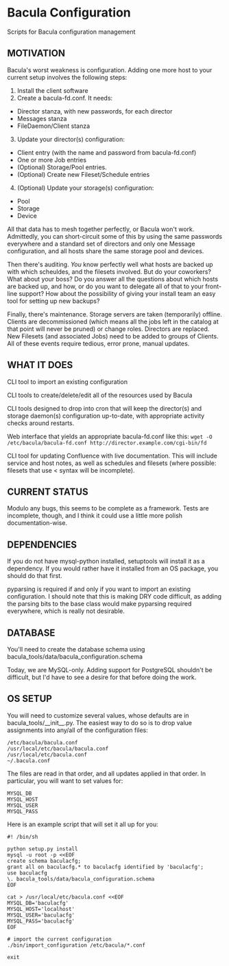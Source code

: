 Bacula Configuration
====================

Scripts for Bacula configuration management

MOTIVATION
----------

Bacula's worst weakness is configuration.  Adding one more host to your
current setup involves the following steps:

1. Install the client software
2. Create a bacula-fd.conf.  It needs:
 - Director stanza, with new passwords, for each director
 - Messages stanza
 - FileDaemon/Client stanza
3. Update your director(s) configuration:
 - Client entry (with the name and password from bacula-fd.conf)
 - One or more Job entries
 - (Optional) Storage/Pool entries.
 - (Optional) Create new Fileset/Schedule entries
4. (Optional) Update your storage(s) configuration:
 - Pool
 - Storage
 - Device

All that data has to mesh together perfectly, or Bacula won't work.
Admittedly, you can short-circuit some of this by using the same passwords
everywhere and a standard set of directors and only one Message
configuration, and all hosts share the same storage pool and devices.

Then there's auditing.  *You* know perfectly well what hosts are backed up
with which scheuldes, and the filesets involved.  But do your coworkers?
What about your boss?  Do you answer all the questions about which hosts
are backed up, and how, or do you want to delegate all of that to your
front-line support?  How about the possibility of giving your install team
an easy tool for setting up new backups?

Finally, there's maintenance.  Storage servers are taken (temporarily)
offline.  Clients are decommissioned (which means all the jobs left in the
catalog at that point will never be pruned) or change roles.  Directors are
replaced.  New Filesets (and associated Jobs) need to be added to groups of
Clients.  All of these events require tedious, error prone, manual updates.

WHAT IT DOES
------------

CLI tool to import an existing configuration

CLI tools to create/delete/edit all of the resources used by Bacula

CLI tools designed to drop into cron that will keep the director(s) and
storage daemon(s) configuration up-to-date, with appropriate activity
checks around restarts.

Web interface that yields an appropriate bacula-fd.conf like this:
`wget -O /etc/bacula/bacula-fd.conf http://director.example.com/cgi-bin/fd`

CLI tool for updating Confluence with live documentation.  This will
include service and host notes, as well as schedules and filesets (where
possible: filesets that use < syntax will be incomplete).

CURRENT STATUS
--------------

Modulo any bugs, this seems to be complete as a framework.  Tests are
incomplete, though, and I think it could use a little more polish
documentation-wise.  

DEPENDENCIES
-------------

If you do not have mysql-python installed, setuptools will install it as a
dependency.  If you would rather have it installed from an OS package, you
should do that first.

pyparsing is required if and only if you want to import an existing
configuration.  I should note that this is making DRY code difficult, as
adding the parsing bits to the base class would make pyparsing required
everywhere, which is really not desirable.

DATABASE
---------

You'll need to create the database schema using
bacula_tools/data/bacula_configuration.schema 

Today, we are MySQL-only.  Adding support for PostgreSQL shouldn't be
difficult, but I'd have to see a desire for that before doing the work.

OS SETUP
---------

You will need to customize several values, whose defaults are in
bacula_tools/\_\_init\_\_.py.  The easiest way to do so is to drop value
assignments into any/all of the configuration files:

	/etc/bacula/bacula.conf
	/usr/local/etc/bacula/bacula.conf
	/usr/local/etc/bacula.conf
	~/.bacula.conf

The files are read in that order, and all updates applied in that order.
In particular, you will want to set values for:

	MYSQL_DB
	MYSQL_HOST
	MYSQL_USER
	MYSQL_PASS

Here is an example script that will set it all up for you:

	#! /bin/sh
	
	python setup.py install
	mysql -u root -p <<EOF
	create schema baculacfg;
	grant all on baculacfg.* to baculacfg identified by 'baculacfg';
	use baculacfg
	\. bacula_tools/data/bacula_configuration.schema
	EOF
	
	cat > /usr/local/etc/bacula.conf <<EOF
	MYSQL_DB='baculacfg'
	MYSQL_HOST='localhost'
	MYSQL_USER='baculacfg'
	MYSQL_PASS='baculacfg'
	EOF
	
	# import the current configuration
	./bin/import_configuration /etc/bacula/*.conf
	
	exit
